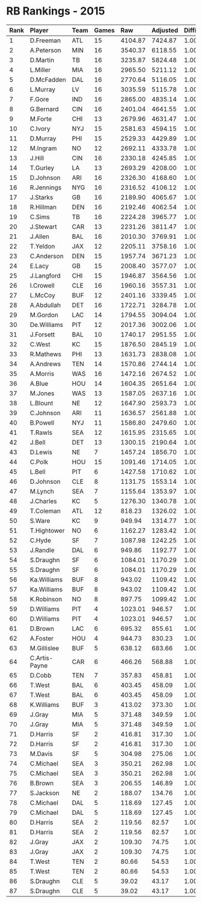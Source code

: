 # RB Rankings - 2015

| Rank | Player        | Team | Games | Raw     | Adjusted | Difficulty | Avg/Game | Typical | Consistency    | Trend    |
| :----| :-------------| :----| :-----| :-------| :--------| :----------| :--------| :-------| :--------------| :--------|
| 1    | D.Freeman     | ATL  | 15    | 4104.87 | 7424.87  | 1.000      | 494.99   | 485.26  | 7/1/7          | +106.9%  |
| 2    | A.Peterson    | MIN  | 16    | 3540.37 | 6118.55  | 1.000      | 382.41   | 383.28  | 9/1/6          | +104.0%  |
| 3    | D.Martin      | TB   | 16    | 3235.87 | 5824.48  | 1.000      | 364.03   | 365.46  | 8/1/7          | +114.2%  |
| 4    | L.Miller      | MIA  | 16    | 2965.50 | 5211.12  | 1.000      | 325.70   | 305.63  | 8/0/8          | +129.5%  |
| 5    | D.McFadden    | DAL  | 16    | 2770.64 | 5116.05  | 1.000      | 319.75   | 331.00  | 9/2/5          | +99.2%   |
| 6    | L.Murray      | LV   | 16    | 3035.59 | 5115.78  | 1.000      | 319.74   | 317.51  | 8/2/6          | +62.6%   |
| 7    | F.Gore        | IND  | 16    | 2865.00 | 4835.14  | 1.000      | 302.20   | 301.98  | 8/0/8          | +75.7%   |
| 8    | G.Bernard     | CIN  | 16    | 2401.04 | 4641.55  | 1.000      | 290.10   | 285.32  | 8/1/7          | +100.6%  |
| 9    | M.Forte       | CHI  | 13    | 2679.96 | 4631.47  | 1.000      | 356.27   | 360.88  | 6/1/6          | +73.5%   |
| 10   | C.Ivory       | NYJ  | 15    | 2581.63 | 4594.15  | 1.000      | 306.28   | 292.76  | 8/0/7          | +96.7%   |
| 11   | D.Murray      | PHI  | 15    | 2529.33 | 4429.89  | 1.000      | 295.33   | 302.58  | 9/0/6          | +161.6%  |
| 12   | M.Ingram      | NO   | 12    | 2692.11 | 4333.78  | 1.000      | 361.15   | 379.58  | 6/2/4          | INACTIVE |
| 13   | J.Hill        | CIN  | 16    | 2330.18 | 4245.85  | 1.000      | 265.37   | 247.83  | 6/0/10         | +110.3%  |
| 14   | T.Gurley      | LA   | 13    | 2693.29 | 4208.00  | 1.000      | 323.69   | 368.16  | 6/2/5          | +103.8%  |
| 15   | D.Johnson     | ARI  | 16    | 2326.30 | 4168.60  | 1.000      | 260.54   | 277.69  | 11/0/5         | +210.8%  |
| 16   | R.Jennings    | NYG  | 16    | 2316.52 | 4106.12  | 1.000      | 256.63   | 245.50  | 5/3/8          | +102.3%  |
| 17   | J.Starks      | GB   | 16    | 2189.90 | 4065.67  | 1.000      | 254.10   | 292.19  | 10/1/5         | +198.1%  |
| 18   | R.Hillman     | DEN  | 16    | 2192.46 | 4062.54  | 1.000      | 253.91   | 254.64  | 7/1/8          | +94.2%   |
| 19   | C.Sims        | TB   | 16    | 2224.28 | 3965.77  | 1.000      | 247.86   | 244.39  | 8/1/7          | +76.3%   |
| 20   | J.Stewart     | CAR  | 13    | 2231.26 | 3811.47  | 1.000      | 293.19   | 293.57  | 6/0/7          | INACTIVE |
| 21   | J.Allen       | BAL  | 16    | 2010.30 | 3769.91  | 1.000      | 235.62   | 229.49  | 9/1/6          | +387.6%  |
| 22   | T.Yeldon      | JAX  | 12    | 2205.11 | 3758.16  | 1.000      | 313.18   | 335.48  | 7/2/3          | INACTIVE |
| 23   | C.Anderson    | DEN  | 15    | 1957.74 | 3671.23  | 1.000      | 244.75   | 230.71  | 8/0/7          | +176.1%  |
| 24   | E.Lacy        | GB   | 15    | 2008.40 | 3577.07  | 1.000      | 238.47   | 218.15  | 7/0/8          | +272.7%  |
| 25   | J.Langford    | CHI  | 15    | 1946.87 | 3564.56  | 1.000      | 237.64   | 182.91  | 6/1/8          | +300.8%  |
| 26   | I.Crowell     | CLE  | 16    | 1960.16 | 3557.31  | 1.000      | 222.33   | 257.85  | 11/0/5         | +164.1%  |
| 27   | L.McCoy       | BUF  | 12    | 2401.16 | 3339.45  | 1.000      | 278.29   | 296.50  | 6/3/3          | +92.7%   |
| 28   | A.Abdullah    | DET  | 16    | 1722.71 | 3284.78  | 1.000      | 205.30   | 214.20  | 9/2/5          | +152.4%  |
| 29   | M.Gordon      | LAC  | 14    | 1794.55 | 3094.04  | 1.000      | 221.00   | 223.60  | 7/2/5          | +116.8%  |
| 30   | De.Williams   | PIT  | 12    | 2017.36 | 3002.06  | 1.000      | 250.17   | 250.17  | None/None/None | None     |
| 31   | J.Forsett     | BAL  | 10    | 1740.17 | 2951.55  | 1.000      | 295.16   | 289.14  | 5/0/5          | INACTIVE |
| 32   | C.West        | KC   | 15    | 1876.50 | 2845.19  | 1.000      | 189.68   | 202.47  | 11/0/4         | +397.7%  |
| 33   | R.Mathews     | PHI  | 13    | 1631.73 | 2838.08  | 1.000      | 218.31   | 217.80  | 6/2/5          | +175.4%  |
| 34   | A.Andrews     | TEN  | 14    | 1570.86 | 2744.14  | 1.000      | 196.01   | 187.43  | 6/0/8          | +210.5%  |
| 35   | A.Morris      | WAS  | 16    | 1472.16 | 2674.52  | 1.000      | 167.16   | 160.49  | 6/1/9          | +173.4%  |
| 36   | A.Blue        | HOU  | 14    | 1604.35 | 2651.64  | 1.000      | 189.40   | 181.33  | 8/0/6          | +260.4%  |
| 37   | M.Jones       | WAS  | 13    | 1587.05 | 2637.16  | 1.000      | 202.86   | 201.65  | 7/1/5          | +192.5%  |
| 38   | L.Blount      | NE   | 12    | 1647.90 | 2593.73  | 1.000      | 216.14   | 244.30  | 8/0/4          | INACTIVE |
| 39   | C.Johnson     | ARI  | 11    | 1636.57 | 2561.88  | 1.000      | 232.90   | 215.13  | 5/0/6          | INACTIVE |
| 40   | B.Powell      | NYJ  | 11    | 1586.80 | 2479.60  | 1.000      | 225.42   | 208.99  | 3/1/7          | +150.3%  |
| 41   | T.Rawls       | SEA  | 12    | 1615.95 | 2315.65  | 1.000      | 192.97   | 204.32  | 8/0/4          | INACTIVE |
| 42   | J.Bell        | DET  | 13    | 1300.15 | 2190.64  | 1.000      | 168.51   | 155.36  | 5/1/7          | +74.3%   |
| 43   | D.Lewis       | NE   | 7     | 1457.24 | 1856.70  | 1.000      | 265.24   | 235.99  | 2/0/5          | INACTIVE |
| 44   | C.Polk        | HOU  | 15    | 1091.46 | 1714.05  | 1.000      | 114.27   | 107.42  | 10/0/5         | +265.1%  |
| 45   | L.Bell        | PIT  | 6     | 1427.58 | 1710.62  | 1.000      | 285.10   | 290.82  | 3/0/3          | INACTIVE |
| 46   | D.Johnson     | CLE  | 8     | 1131.75 | 1553.14  | 1.000      | 194.14   | 179.21  | 4/0/4          | INACTIVE |
| 47   | M.Lynch       | SEA  | 7     | 1155.64 | 1353.97  | 1.000      | 193.42   | 201.44  | 3/0/4          | INACTIVE |
| 48   | J.Charles     | KC   | 5     | 1276.30 | 1340.78  | 1.000      | 268.16   | 269.50  | 1/3/1          | INACTIVE |
| 49   | T.Coleman     | ATL  | 12    | 818.23  | 1326.02  | 1.000      | 110.50   | 133.98  | 8/0/4          | +393.8%  |
| 50   | S.Ware        | KC   | 9     | 949.94  | 1314.77  | 1.000      | 146.09   | 133.94  | 5/0/4          | +601.5%  |
| 51   | T.Hightower   | NO   | 6     | 1162.27 | 1283.42  | 1.000      | 213.90   | 198.57  | 3/0/3          | +354.2%  |
| 52   | C.Hyde        | SF   | 7     | 1087.98 | 1242.25  | 1.000      | 177.46   | 166.54  | 4/0/3          | INACTIVE |
| 53   | J.Randle      | DAL  | 6     | 949.86  | 1192.77  | 1.000      | 198.80   | 202.33  | 4/0/2          | INACTIVE |
| 54   | S.Draughn     | SF   | 6     | 1084.01 | 1170.29  | 1.000      | 195.05   | 122.45  | 7/0/4          | +2221.4% |
| 55   | S.Draughn     | SF   | 6     | 1084.01 | 1170.29  | 1.000      | 195.05   | 122.45  | 7/0/4          | +2221.4% |
| 56   | Ka.Williams   | BUF  | 8     | 943.02  | 1109.42  | 1.000      | 138.68   | 134.79  | 5/1/5          | +246.2%  |
| 57   | Ka.Williams   | BUF  | 8     | 943.02  | 1109.42  | 1.000      | 138.68   | 134.79  | 5/1/5          | +246.2%  |
| 58   | K.Robinson    | NO   | 8     | 897.75  | 1099.42  | 1.000      | 137.43   | 140.82  | 4/0/4          | INACTIVE |
| 59   | D.Williams    | PIT  | 4     | 1023.01 | 946.57   | 1.000      | 236.64   | 256.36  | 8/0/8          | +524.6%  |
| 60   | D.Williams    | PIT  | 4     | 1023.01 | 946.57   | 1.000      | 236.64   | 256.36  | 8/0/8          | +524.6%  |
| 61   | D.Brown       | LAC  | 6     | 695.32  | 855.61   | 1.000      | 142.60   | 133.24  | 3/0/3          | +333.8%  |
| 62   | A.Foster      | HOU  | 4     | 944.73  | 830.23   | 1.000      | 207.56   | 250.78  | 2/1/1          | INACTIVE |
| 63   | M.Gillislee   | BUF  | 5     | 638.12  | 683.66   | 1.000      | 136.73   | 124.18  | 2/1/2          | N/A      |
| 64   | C.Artis-Payne | CAR  | 6     | 466.26  | 568.88   | 1.000      | 94.81    | 98.07   | 3/0/3          | +630.7%  |
| 65   | D.Cobb        | TEN  | 7     | 357.83  | 458.81   | 1.000      | 65.54    | 64.45   | 5/0/2          | +566.4%  |
| 66   | T.West        | BAL  | 6     | 403.45  | 458.09   | 1.000      | 76.35    | 78.69   | 6/0/2          | +104.3%  |
| 67   | T.West        | BAL  | 6     | 403.45  | 458.09   | 1.000      | 76.35    | 78.69   | 6/0/2          | +104.3%  |
| 68   | K.Williams    | BUF  | 3     | 413.02  | 373.30   | 1.000      | 124.43   | 124.43  | None/None/None | None     |
| 69   | J.Gray        | MIA  | 5     | 371.48  | 349.59   | 1.000      | 69.92    | 44.53   | 2/0/5          | +132.7%  |
| 70   | J.Gray        | MIA  | 5     | 371.48  | 349.59   | 1.000      | 69.92    | 44.53   | 2/0/5          | +132.7%  |
| 71   | D.Harris      | SF   | 2     | 416.81  | 317.30   | 1.000      | 158.65   | 150.06  | 3/0/1          | N/A      |
| 72   | D.Harris      | SF   | 2     | 416.81  | 317.30   | 1.000      | 158.65   | 150.06  | 3/0/1          | N/A      |
| 73   | M.Davis       | SF   | 5     | 304.98  | 275.06   | 1.000      | 55.01    | 54.28   | 2/1/2          | N/A      |
| 74   | C.Michael     | SEA  | 3     | 350.21  | 262.98   | 1.000      | 87.66    | 51.32   | 6/0/2          | +408.1%  |
| 75   | C.Michael     | SEA  | 3     | 350.21  | 262.98   | 1.000      | 87.66    | 51.32   | 6/0/2          | +408.1%  |
| 76   | B.Brown       | SEA  | 3     | 206.55  | 146.89   | 1.000      | 48.96    | 48.96   | 2/0/1          | N/A      |
| 77   | S.Jackson     | NE   | 2     | 188.07  | 134.76   | 1.000      | 67.38    | 67.38   | 1/0/1          | N/A      |
| 78   | C.Michael     | DAL  | 5     | 118.69  | 127.45   | 1.000      | 25.49    | 51.32   | 6/0/2          | +408.1%  |
| 79   | C.Michael     | DAL  | 5     | 118.69  | 127.45   | 1.000      | 25.49    | 51.32   | 6/0/2          | +408.1%  |
| 80   | D.Harris      | SEA  | 2     | 119.56  | 82.57    | 1.000      | 41.29    | 150.06  | 3/0/1          | N/A      |
| 81   | D.Harris      | SEA  | 2     | 119.56  | 82.57    | 1.000      | 41.29    | 150.06  | 3/0/1          | N/A      |
| 82   | J.Gray        | JAX  | 2     | 109.30  | 74.75    | 1.000      | 37.38    | 44.53   | 2/0/5          | +132.7%  |
| 83   | J.Gray        | JAX  | 2     | 109.30  | 74.75    | 1.000      | 37.38    | 44.53   | 2/0/5          | +132.7%  |
| 84   | T.West        | TEN  | 2     | 80.66   | 54.53    | 1.000      | 27.26    | 78.69   | 6/0/2          | +104.3%  |
| 85   | T.West        | TEN  | 2     | 80.66   | 54.53    | 1.000      | 27.26    | 78.69   | 6/0/2          | +104.3%  |
| 86   | S.Draughn     | CLE  | 5     | 39.02   | 43.17    | 1.000      | 8.63     | 122.45  | 7/0/4          | +2221.4% |
| 87   | S.Draughn     | CLE  | 5     | 39.02   | 43.17    | 1.000      | 8.63     | 122.45  | 7/0/4          | +2221.4% |

